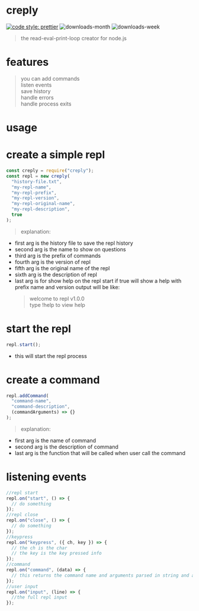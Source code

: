 <!-- markdownlint-disable MD033 MD013 -->

# creply

[![code style: prettier](https://img.shields.io/badge/code_style-prettier-ff69b4.svg?style=flat-square)](https://github.com/prettier/prettier)
![downloads-month](https://img.shields.io/npm/dm/creply.svg?style=flat)
![downloads-week](https://img.shields.io/npm/dw/creply.svg?style=flat)

> the read-eval-print-loop creator for node.js

# features

> you can add commands<br>
> listen events<br>
> save history<br>
> handle errors<br>
> handle process exits

# usage

# create a simple repl

```js
const creply = require("creply");
const repl = new creply(
  "history-file.txt",
  "my-repl-name",
  "my-repl-prefix",
  "my-repl-version",
  "my-repl-original-name",
  "my-repl-description",
  true
);
```

> explanation:

- first arg is the history file to save the repl history
- second arg is the name to show on questions
- third arg is the prefix of commands
- fourth arg is the version of repl
- fifth arg is the original name of the repl
- sixth arg is the description of repl
- last arg is for show help on the repl start if true will show a help with prefix name and version output will be like:
  > welcome to repl v1.0.0<br>
  > type !help to view help

# start the repl

```js
repl.start();
```

- this will start the repl process

# create a command

```js
repl.addCommand(
  "command-name",
  "command-description",
  (commandArguments) => {}
);
```

> explanation:

- first arg is the name of command
- second arg is the description of command
- last arg is the function that will be called when user call the command

# listening events

```js
//repl start
repl.on("start", () => {
  // do something
});
//repl close
repl.on("close", () => {
  // do something
});
//keypress
repl.on("keypress", ({ ch, key }) => {
  // the ch is the char
  // the key is the key pressed info
});
//command
repl.on("command", (data) => {
  // this returns the command name and arguments parsed in string and array
});
//user input
repl.on("input", (line) => {
  //the full repl input
});
```
